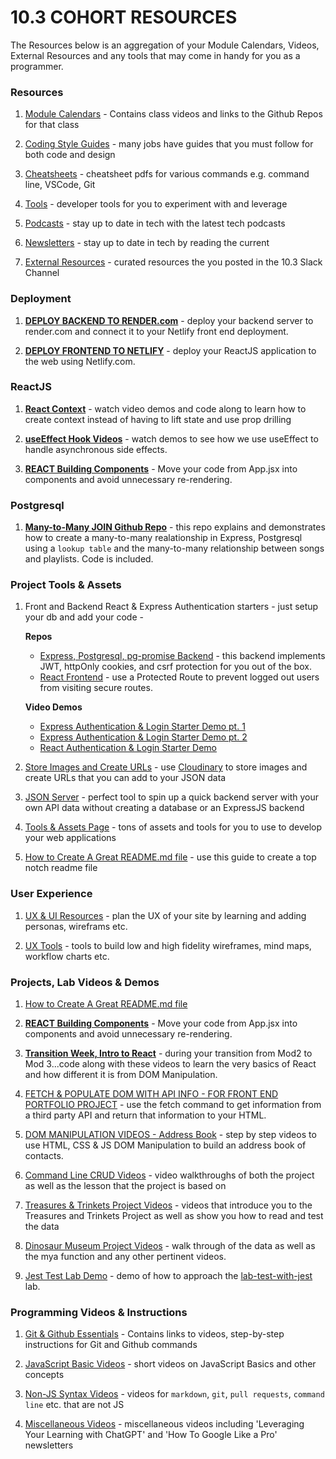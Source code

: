 # 10.3 COHORT RESOURCES

The Resources below is an aggregation of your Module Calendars, Videos, External Resources and any tools that may come in handy for you as a programmer.

### Resources

1. [Module Calendars](module-calendars.md) - Contains class videos and links to the Github Repos for that class

1. [Coding Style Guides](style-guides.md) - many jobs have guides that you must follow for both code and design

1. [Cheatsheets](cheatsheets.md) - cheatsheet pdfs for various commands e.g. command line, VSCode, Git

1. [Tools](tools.md) - developer tools for you to experiment with and leverage

1. [Podcasts](podcasts.md) - stay up to date in tech with the latest tech podcasts

1. [Newsletters](newsletters.md) - stay up to date in tech by reading the current

1. [External Resources](external-resources.md) - curated resources the you posted in the 10.3 Slack Channel

### Deployment

1. **[DEPLOY BACKEND TO RENDER.com](render-deployment.md)** - deploy your backend server to render.com and connect it to your Netlify front end deployment.

1. **[DEPLOY FRONTEND TO NETLIFY](netlify-deployment.md)** - deploy your ReactJS application to the web using Netlify.com.

### ReactJS

1. **[React Context](react-context.md)** - watch video demos and code along to learn how to create context instead of having to lift state and use prop drilling

1. **[useEffect Hook Videos](react-use-effect.md)** - watch demos to see how we use useEffect to handle asynchronous side effects.

1. **[REACT Building Components](react-building-components.md)** - Move your code from App.jsx into components and avoid unnecessary re-rendering.

### Postgresql

1. **[Many-to-Many JOIN Github Repo](https://github.com/10-3-pursuit/many-to-many-server-songs-playlists)** - this repo explains and demonstrates how to create a many-to-many realationship in Express, Postgresql using a `lookup table` and the many-to-many relationship between songs and playlists. Code is included.

### Project Tools & Assets

1. Front and Backend React & Express Authentication starters - just setup your db and add your code -

   **Repos**

   - [Express, Postgresql, pg-promise Backend](https://github.com/10-3-pursuit/auth-express-login) - this backend implements JWT, httpOnly cookies, and csrf protection for you out of the box.
   - [React Frontend](https://github.com/10-3-pursuit/auth-react-login) - use a Protected Route to prevent logged out users from visiting secure routes.

   **Video Demos**

   - [Express Authentication & Login Starter Demo pt. 1](https://us06web.zoom.us/rec/play/a0ZTmy5rNhTyotC8pGfj_A72QDrLkezvIzbGdTbCu5_Cm0aRCcys6a1VL2hHaYmp3KaBjw1UCuGRweHM.i2mcMoTShYigO4eG?canPlayFromShare=true&from=share_recording_detail&startTime=1710861741000&componentName=rec-play&originRequestUrl=https%3A%2F%2Fus06web.zoom.us%2Frec%2Fshare%2F7fRdLJwazl7crAT4igmSujHbLg8JKWbunudGg2TcmROPXE3PUUPWv4i3v6Eaz96I.K8ICdprLeovJDSjy%3FstartTime%3D1710861741000)
   - [Express Authentication & Login Starter Demo pt. 2](https://us06web.zoom.us/rec/share/7fRdLJwazl7crAT4igmSujHbLg8JKWbunudGg2TcmROPXE3PUUPWv4i3v6Eaz96I.K8ICdprLeovJDSjy?startTime=1710864108000)
   - [React Authentication & Login Starter Demo](https://us06web.zoom.us/rec/share/7fRdLJwazl7crAT4igmSujHbLg8JKWbunudGg2TcmROPXE3PUUPWv4i3v6Eaz96I.K8ICdprLeovJDSjy?startTime=1710865581000)

1. [Store Images and Create URLs](https://drive.google.com/file/d/1fjgGIsHje2pOmnGi7LW_f2Z_uA4HUa_R/view?usp=sharing) - use [Cloudinary](http://cloudinary.com) to store images and create URLs that you can add to your JSON data

1. [JSON Server](json-server.md) - perfect tool to spin up a quick backend server with your own API data without creating a database or an ExpressJS backend

1. [Tools & Assets Page](project-tools) - tons of assets and tools for you to use to develop your web applications

1. [How to Create A Great README.md file](https://github.com/matiassingers/awesome-readme) - use this guide to create a top notch readme file

### User Experience

1. [UX & UI Resources](user-experience.md) - plan the UX of your site by learning and adding personas, wireframs etc.

1. [UX Tools](ux-tools.md) - tools to build low and high fidelity wireframes, mind maps, workflow charts etc.

### Projects, Lab Videos & Demos

1. [How to Create A Great README.md file](https://github.com/matiassingers/awesome-readme)

1. **[REACT Building Components](react-building-components.md)** - Move your code from App.jsx into components and avoid unnecessary re-rendering.

1. **[Transition Week, Intro to React](intro-to-react.md)** - during your transition from Mod2 to Mod 3...code along with these videos to learn the very basics of React and how different it is from DOM Manipulation.

1. [FETCH & POPULATE DOM WITH API INFO - FOR FRONT END PORTFOLIO PROJECT](fetch-and-populate-dom.md) - use the fetch command to get information from a third party API and return that information to your HTML.

1. [DOM MANIPULATION VIDEOS - Address Book](address-dom-manipulation.md) - step by step videos to use HTML, CSS & JS DOM Manipulation to build an address book of contacts.

1. [Command Line CRUD Videos](command-line-crud.md) - video walkthroughs of both the project as well as the lesson that the project is based on

1. [Treasures & Trinkets Project Videos](treasures-trinkets-project.md) - videos that introduce you to the Treasures and Trinkets Project as well as show you how to read and test the data

1. [Dinosaur Museum Project Videos](dinosaur-museum-project.md) - walk through of the data as well as the mya function and any other pertinent videos.

1. [Jest Test Lab Demo](jest-test-lab.md) - demo of how to approach the [lab-test-with-jest](https://github.com/10-3-pursuit/lab-test-with-jest) lab.

### Programming Videos & Instructions

1. [Git & Github Essentials](git-and-github.md) - Contains links to videos, step-by-step instructions for Git and Github commands

1. [JavaScript Basic Videos](javascript-essentials.md) - short videos on JavaScript Basics and other concepts

1. [Non-JS Syntax Videos](non-js-coding-syntax-videos.md) - videos for `markdown`, `git`, `pull requests`, `command line` etc. that are not JS

1. [Miscellaneous Videos](miscellaneous-videos.md) - miscellaneous videos including 'Leveraging Your Learning with ChatGPT' and 'How To Google Like a Pro' newsletters
